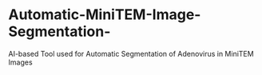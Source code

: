 # Automatic-MiniTEM-Image-Segmentation-
AI-based Tool used for Automatic Segmentation of Adenovirus in MiniTEM Images
